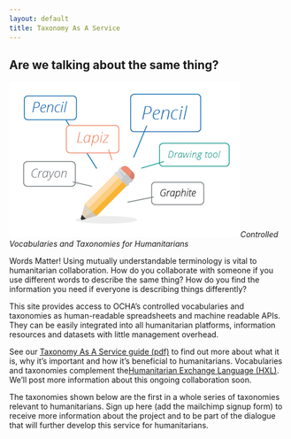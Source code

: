 ```yaml
---
layout: default
title: Taxonomy As A Service
---
```


Are we talking about the same thing?
------------------------------------
![Image showing different words for pencil](/assets/images/pencil-image.png)*Controlled Vocabularies and Taxonomies for Humanitarians*

Words Matter! Using mutually understandable terminology is vital to humanitarian collaboration. How do you collaborate with someone if you use different words to describe the same thing? How do you find the information you need if everyone is describing things differently?

This site provides access to OCHA’s controlled vocabularies and taxonomies as human-readable spreadsheets and machine readable APIs. They can be easily integrated into all humanitarian platforms, information resources and datasets with little management overhead.

See our [Taxonomy As A Service guide (pdf)](/assets/files/taas-one-pager.pdf) to find out more about what it is, why it’s important and how it’s beneficial to humanitarians. Vocabularies and taxonomies complement the[Humanitarian Exchange Language (HXL)](http://hxlstandard.org/). We’ll post more information about this ongoing collaboration soon.

The taxonomies shown below are the first in a whole series of taxonomies relevant to humanitarians. Sign up here (add the mailchimp signup form) to receive more information about the project and to be part of the dialogue that will further develop this service for humanitarians.
